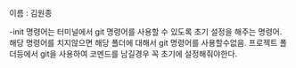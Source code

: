 이름 : 김원종

 -init 명령어는 터미널에서 git 명령어를 사용할 수 있도록 초기 설정을 해주는 명령어. 해당 명령어를 치지않으면 해당 폴더에 대해서 git 명령어를 사용할수없음. 프로젝트 폴더등에서 git을 사용하여 코멘드를 남길경우 꼭 초기에 설정해줘야한다.
